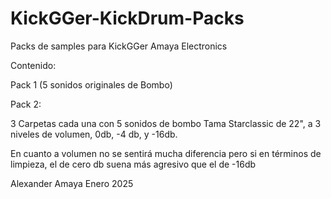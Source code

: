 # KickGGer-KickDrum-Packs
 Packs de samples para KickGGer Amaya Electronics

 Contenido:
 
 Pack 1 (5 sonidos originales de Bombo)

 Pack 2:
 
 3 Carpetas cada una con 5 sonidos de bombo Tama Starclassic de 22", a 3 niveles de volumen, 0db, -4 db, y -16db.
 
 En cuanto a volumen no se sentirá mucha diferencia pero si en términos de limpieza, el de cero db suena más agresivo que el de -16db

 Alexander Amaya Enero 2025
